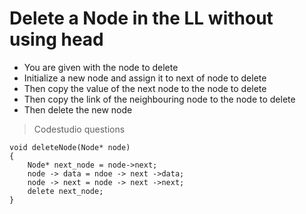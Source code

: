# Delete a Node in the LL without using head
- You are given with the node to delete 
- Initialize a new node and assign it to next of node to delete
- Then copy the value of the next node to the node to delete
- Then copy the link of the neighbouring node to the node to delete
- Then delete the new node
> Codestudio questions  

```
void deleteNode(Node* node)
{
    Node* next_node = node->next;
    node -> data = ndoe -> next ->data;
    node -> next = node -> next ->next;
    delete next_node;
}
```